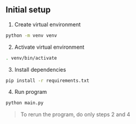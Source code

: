 ## Initial setup

1. Create virtual environment

```sh
python -m venv venv
```

2. Activate virtual environment

```sh
. venv/bin/activate
```

3. Install dependencies

```sh
pip install -r requirements.txt
```

4. Run program

```sh
python main.py
```

> To rerun the program, do only steps 2 and 4

